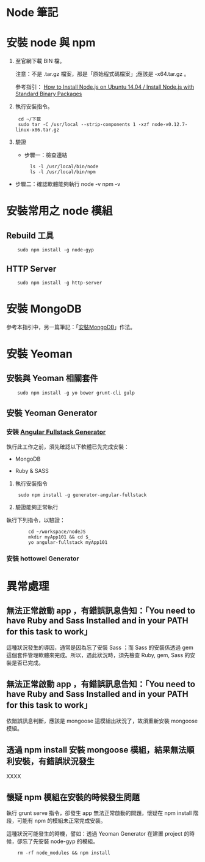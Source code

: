 Node 筆記
========

# 安裝 node 與 npm

1. 至官網下載 BIN 檔。

    注意：不是 .tar.gz 檔案，那是「原始程式碼檔案」;應該是 -x64.tar.gz 。

    參考指引： [How to Install Node.js on Ubuntu 14.04 / Install Node.js with Standard Binary Packages ](http://www.hostingadvice.com/how-to/install-nodejs-ubuntu-14-04/)

2. 執行安裝指令。

		cd ~/下載
		sudo tar -C /usr/local --strip-components 1 -xzf node-v0.12.7-linux-x86.tar.gz

3. 驗證

	* 步驟一：檢查連結

			ls -l /usr/local/bin/node
			ls -l /usr/local/bin/npm

  * 步驟二：確認軟體能夠執行
			node -v
			npm -v

# 安裝常用之 node 模組

## Rebuild 工具

		sudo npm install -g node-gyp

## HTTP Server

		sudo npm install -g http-server

# 安裝 MongoDB

參考本指引中，另一篇筆記：「[安裝MongoDB](../MongoDB/安裝MongoDB.md)」作法。

# 安裝 Yeoman

## 安裝與 Yeoman 相關套件

		sudo npm install -g yo bower grunt-cli gulp

## 安裝 Yeoman Generator

### 安裝 [Angular Fullstack Generator](https://github.com/DaftMonk/generator-angular-fullstack)

執行此工作之前，須先確認以下軟體已先完成安裝：
		
 * MongoDB
	 
 * Ruby & SASS

1. 執行安裝指令

		sudo npm install -g generator-angular-fullstack

2. 驗證能夠正常執行

  執行下列指令，以驗證：
		
			cd ~/workspace/nodeJS
			mkdir myApp101 && cd $_
			yo angular-fullstack myApp101

### 安裝 hottowel Generator


# 異常處理

## 無法正常啟動 app ，有錯誤訊息告知：「You need to have Ruby and Sass Installed and in your PATH for this task to work」	

這種狀況發生的導因，通常是因為忘了安裝 Sass ；而 Sass 的安裝係透過 gem 這個套件管理軟體來完成。所以，遇此狀況時，須先檢查 Ruby, gem, Sass 的安裝是否已完成。


## 無法正常啟動 app ，有錯誤訊息告知：「You need to have Ruby and Sass Installed and in your PATH for this task to work」	

依錯誤訊息判斷，應該是 mongoose 這模組出狀況了，故須重新安裝 mongoose 模組。

## 透過 npm install 安裝 mongoose 模組，結果無法順利安裝，有錯誤狀況發生

XXXX


## 懷疑 npm 模組在安裝的時候發生問題

執行 grunt serve 指令，卻發生 app 無法正常啟動的問題，懷疑在 npm install 階段，可能有 npm 的模組未正常完成安裝。

這種狀況可能發生的時機，譬如：透過 Yeoman Generator 在建置 project 的時候，卻忘了先安裝 node-gyp 的模組。

		rm -rf node_modules && npm install 
		
	